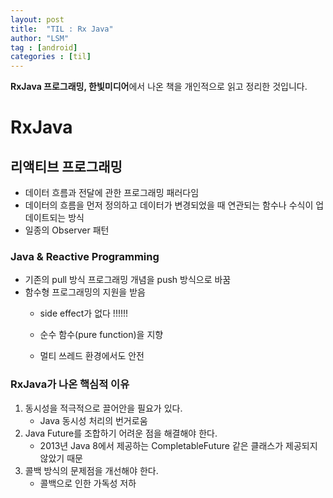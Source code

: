 ```yaml
---
layout: post
title:  "TIL : Rx Java"
author: "LSM"
tag : [android]
categories : [til]
---
```


**RxJava 프로그래밍, 한빛미디어**에서 나온 책을 개인적으로 읽고 정리한 것입니다.

# RxJava

## 리액티브 프로그래밍

- 데이터 흐름과 전달에 관한 프로그래밍 패러다임
- 데이터의 흐름을 먼저 정의하고 데이터가 변경되었을 때 연관되는 함수나 수식이 업데이트되는 방식
- 일종의 Observer 패턴



### Java & Reactive Programming

- 기존의 pull 방식 프로그래밍 개념을 push 방식으로 바꿈
- 함수형 프로그래밍의 지원을 받음
  - side effect가 없다 !!!!!!
  
  - 순수 함수(pure function)을 지향
  
  - 멀티 쓰레드 환경에서도 안전
  
    

### RxJava가 나온 핵심적 이유

1. 동시성을 적극적으로 끌어안을 필요가 있다.
   - Java 동시성 처리의 번거로움
2. Java Future를 조합하기 어려운 점을 해결해야 한다.
   - 2013년 Java 8에서 제공하는 CompletableFuture 같은 클래스가 제공되지 않았기 때문
3. 콜백 방식의 문제점을 개선해야 한다.
   - 콜백으로 인한 가독성 저하



